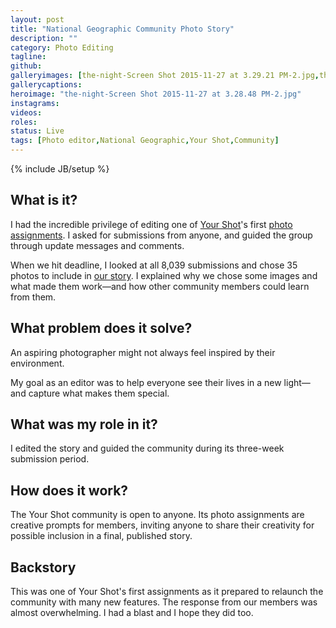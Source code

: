 ```yaml
---
layout: post
title: "National Geographic Community Photo Story"
description: ""
category: Photo Editing
tagline: 
github: 
galleryimages: [the-night-Screen Shot 2015-11-27 at 3.29.21 PM-2.jpg,the-night-Screen Shot 2015-11-28 at 10.26.24 AM.png,the-night-Screen Shot 2015-11-28 at 10.37.18 AM.jpg,the-night-Screen Shot 2015-11-28 at 10.58.45 AM.png,the-night-Screen Shot 2015-11-28 at 10.37.38 AM.jpg]
gallerycaptions: 
heroimage: "the-night-Screen Shot 2015-11-27 at 3.28.48 PM-2.jpg"
instagrams: 
videos: 
roles: 
status: Live
tags: [Photo editor,National Geographic,Your Shot,Community]
---
```

{% include JB/setup %}

## What is it? 

I had the incredible privilege of editing one of [Your Shot](http://yourshot.nationalgeographic.com/)'s first [photo assignments](http://yourshot.nationalgeographic.com/assignments/night/). I asked for submissions from anyone, and guided the group through update messages and comments. 

When we hit deadline, I looked at all 8,039 submissions and chose 35 photos to include in [our story](http://yourshot.nationalgeographic.com/stories/night/). I explained why we chose some images and what made them work&mdash;and how other community members could learn from them. 

## What problem does it solve? 

An aspiring photographer might not always feel inspired by their environment.

My goal as an editor was to help everyone see their lives in a new light&mdash;and  capture what makes them special.

## What was my role in it? 

I edited the story and guided the community during its three-week submission period.

## How does it work? 

The Your Shot community is open to anyone. Its photo assignments are creative prompts for members, inviting anyone to share their creativity for possible inclusion in a final, published story.

## Backstory 

This was one of Your Shot's first assignments as it prepared to relaunch the community with many new features. The response from our members was almost overwhelming. I had a blast and I hope they did too.
